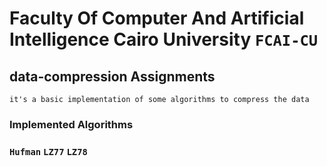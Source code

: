 # Faculty Of Computer And Artificial Intelligence Cairo University `FCAI-CU`

## data-compression Assignments

`it's a basic implementation of some algorithms to compress the data`

### Implemented Algorithms

### `Hufman` `LZ77` `LZ78`
